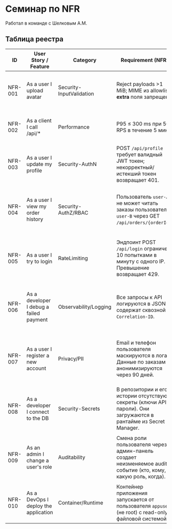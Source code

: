 # Семинар по NFR

Работал в команде с Шелковым А.М.

## Таблица реестра

| ID      | User Story / Feature                    | Category              | Requirement (NFR)                                                                                                  | Rationale / Risk                       | Acceptance (G-W-T)                                                                                                                                                                  | Evidence (test/log/scan/policy)                        | Trace (issue/link) | Owner    | Status      | Priority    | Severity      | Tags             |
| ------- | --------------------------------------- | --------------------- | ------------------------------------------------------------------------------------------------------------------ | -------------------------------------- | ----------------------------------------------------------------------------------------------------------------------------------------------------------------------------------- | ------------------------------------------------------ | ------------------ | -------- | ----------- | ----------- | ------------- | ---------------- |
| NFR-001 | As a user I upload avatar | Security-InputValidation | Reject payloads >1 MiB; MIME из allowlist; **extra** поля запрещены | Защита от DoS/грязных входных данных | **Given** тело 2 MiB и неизвестные поля<br>**When** POST `/api/files/avatar`<br>**Then** 413 с RFC7807 + запрет extra | test: `e2e-upload-limit`; policy: schema/size | #123               | team-a | Proposed | P2 - Medium | S2 - Major | limits,validation |
| NFR-002 | As a client I call /api/* | Performance              | P95 ≤ 300 ms при 50 RPS в течение 5 мин                             | UX/SLO                               | **Given** сервис здоров<br>**When** 50 RPS на `/api/*` 5 минут<br>**Then** P95 ≤ 300 ms; error rate ≤ 1%              | test: `load-50rps`; log: latency quantiles    | #124               | team-a | Draft    | P1 - High   | S2 - Major | perf,slo          |
| NFR-003 | As a user I update my profile           | Security-AuthN        | POST `/api/profile` требует валидный JWT токен; некорректный/истекший токен возвращает 401.                        | Базовая защита write-операций          | **Given** истекший JWT<br>**When** POST `/api/profile`<br>**Then** ответ 401 Unauthorized                                                                                           | test: `integration-authn-profile`                      | #125               | team-b   | Proposed    | P1 - High   | S1 - Critical | security,authn   |
| NFR-004 | As a user I view my order history       | Security-AuthZ/RBAC   | Пользователь `user-A` не может читать заказы пользователя `user-B` через GET `/api/orders/{orderId}`.              | Изоляция данных пользователей          | **Given** пользователь `user-A` аутентифицирован<br>**When** он запрашивает GET `/api/orders/{orderId_B}`<br>**Then** ответ 404 Not Found                                           | test: `authz-order-isolation`                          | #126               | team-b   | Proposed    | P1 - High   | S1 - Critical | security,authz   |
| NFR-005 | As a user I try to login                | RateLimiting          | Эндпоинт POST `/api/login` ограничен 10 попытками в минуту с одного IP. Превышение возвращает 429.                 | Защита от brute-force атак             | **Given** с одного IP сделано 10 запросов<br>**When** выполняется 11-й запрос к `/api/login` за 60с<br>**Then** ответ 429 и заголовок `Retry-After`                                 | test: `e2e-login-ratelimit`; metric: `http_429_total`  | #127               | team-a   | Approved    | P1 - High   | S1 - Critical | security,dos     |
| NFR-006 | As a developer I debug a failed payment | Observability/Logging | Все запросы к API логируются в JSON и содержат сквозной `X-Correlation-ID`.                                        | Трассировка и расследование инцидентов | **Given** запрос с `X-Correlation-ID=abc-123`<br>**When** он проходит через API Gateway и Payment Service<br>**Then** в логах обоих сервисов есть запись с `correlation_id=abc-123` | log: `json-pattern`; query: `search-by-correlation-id` | #128               | platform | Implemented | P2 - Medium | S2 - Major    | logging,ops      |
| NFR-007 | As a user I register a new account      | Privacy/PII           | Email и телефон пользователя маскируются в логах. Данные по заказам анонимизируются через 90 дней.                 | Защита ПДн и GDPR/комплаенс            | **Given** запрос на регистрацию с email<br>**When** событие логируется<br>**Then** в логе поле email маскировано; задача ретенции удаляет заказ >90 дней                            | log: `redacted-email`; policy: `retention-policy-90d`  | #129               | team-b   | Proposed    | P1 - High   | S2 - Major    | privacy,gdpr     |
| NFR-008 | As a developer I connect to the DB      | Security-Secrets      | В репозитории и его истории отсутствуют секреты (ключи API, пароли). Они загружаются в рантайме из Secret Manager. | Предотвращение утечки ключей через код | **Given** репозиторий<br>**When** выполняется `gitleaks scan`<br>**Then** результат '0 findings'                                                                                    | scan: `secret-scan-ci-report`                          | #130               | platform | Implemented | P1 - High   | S1 - Critical | security,secrets |
| NFR-009 | As an admin I change a user's role      | Auditability          | Смена роли пользователя через админ-панель создает неизменяемое audit-событие (кто, кому, какую роль, когда).      | Расследование инцидентов, комплаенс    | **Given** admin `A` меняет роль юзера `B`<br>**When** операция успешна<br>**Then** в audit-логе появляется запись: `actor=A, target=B, action=change_role`                          | log: `audit-event-example`                             | #131               | team-b   | Proposed    | P2 - Medium | S2 - Major    | audit,security   |
| NFR-010 | As a DevOps I deploy the application    | Container/Runtime     | Контейнер приложения запускается от пользователя `appuser` (не root) с read-only файловой системой.                | Снижение поверхности атаки при RCE     | **Given** контейнер запущен<br>**When** проверяется `docker inspect`<br>**Then** `User=appuser` и `ReadonlyRootfs=true`                                                             | policy: `Dockerfile`; scan: `trivy-config-scan`        | #132               | platform | Approved    | P2 - Medium | S2 - Major    | security,infra   |